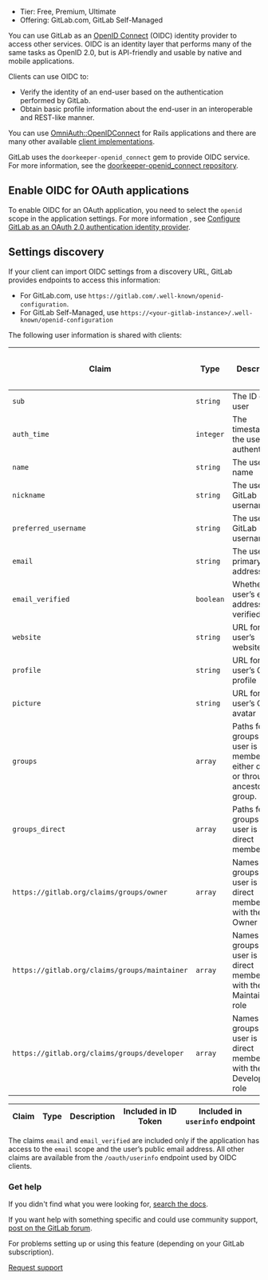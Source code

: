 -   Tier: Free, Premium, Ultimate
-   Offering: GitLab.com, GitLab Self-Managed

You can use GitLab as an [OpenID Connect](https://openid.net/developers/how-connect-works/) (OIDC) identity provider to access other services. OIDC is an identity layer that performs many of the same tasks as OpenID 2.0, but is API-friendly and usable by native and mobile applications.

Clients can use OIDC to:

-   Verify the identity of an end-user based on the authentication performed by GitLab.
-   Obtain basic profile information about the end-user in an interoperable and REST-like manner.

You can use [OmniAuth::OpenIDConnect](https://github.com/omniauth/omniauth_openid_connect) for Rails applications and there are many other available [client implementations](https://openid.net/developers/certified-openid-connect-implementations/).

GitLab uses the `doorkeeper-openid_connect` gem to provide OIDC service. For more information, see the [doorkeeper-openid\_connect repository](https://github.com/doorkeeper-gem/doorkeeper-openid_connect "Doorkeeper::OpenidConnect repository").

## Enable OIDC for OAuth applications[](https://docs.gitlab.com/integration/openid_connect_provider/#enable-oidc-for-oauth-applications "Permalink")

To enable OIDC for an OAuth application, you need to select the `openid` scope in the application settings. For more information , see [Configure GitLab as an OAuth 2.0 authentication identity provider](https://docs.gitlab.com/integration/oauth_provider/).

## Settings discovery[](https://docs.gitlab.com/integration/openid_connect_provider/#settings-discovery "Permalink")

If your client can import OIDC settings from a discovery URL, GitLab provides endpoints to access this information:

-   For GitLab.com, use `https://gitlab.com/.well-known/openid-configuration`.
-   For GitLab Self-Managed, use `https://<your-gitlab-instance>/.well-known/openid-configuration`

The following user information is shared with clients:

| Claim | Type | Description | Included in ID Token | Included in `userinfo` endpoint |
| --- | --- | --- | --- | --- |
| `sub` | `string` | The ID of the user | Yes | Yes |
| `auth_time` | `integer` | The timestamp for the user’s last authentication | Yes | No |
| `name` | `string` | The user’s full name | Yes | Yes |
| `nickname` | `string` | The user’s GitLab username | Yes | Yes |
| `preferred_username` | `string` | The user’s GitLab username | Yes | Yes |
| `email` | `string` | The user’s primary email address | Yes | Yes |
| `email_verified` | `boolean` | Whether the user’s email address is verified | Yes | Yes |
| `website` | `string` | URL for the user’s website | Yes | Yes |
| `profile` | `string` | URL for the user’s GitLab profile | Yes | Yes |
| `picture` | `string` | URL for the user’s GitLab avatar | Yes | Yes |
| `groups` | `array` | Paths for the groups the user is a member of, either directly or through an ancestor group. | No | Yes |
| `groups_direct` | `array` | Paths for the groups the user is a direct member of. | Yes | No |
| `https://gitlab.org/claims/groups/owner` | `array` | Names of the groups the user is a direct member of with the Owner role | No | Yes |
| `https://gitlab.org/claims/groups/maintainer` | `array` | Names of the groups the user is a direct member of with the Maintainer role | No | Yes |
| `https://gitlab.org/claims/groups/developer` | `array` | Names of the groups the user is a direct member of with the Developer role | No | Yes |

| Claim | Type | Description | Included in ID Token | Included in `userinfo` endpoint |
| --- | --- | --- | --- | --- |

The claims `email` and `email_verified` are included only if the application has access to the `email` scope and the user’s public email address. All other claims are available from the `/oauth/userinfo` endpoint used by OIDC clients.

### Get help

If you didn't find what you were looking for, [search the docs](https://docs.gitlab.com/search/).

If you want help with something specific and could use community support, [post on the GitLab forum](https://forum.gitlab.com/new-topic?title=topic%20title&body=topic%20body&tags=docs-feedback).

For problems setting up or using this feature (depending on your GitLab subscription).

[Request support](https://about.gitlab.com/support/)